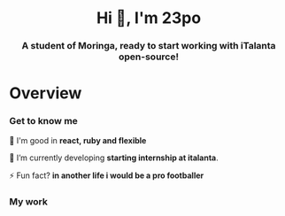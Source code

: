 <!-- 
  Welcome to iTalanta Open Source!
  This repository will act as your home repo for the iTalanta/Moringa open source intern/externship.

  Please fork and update this portfolio page to fit your profile.
-->

<!-- 
  -- SECTION: INTRODUCTION
  -- 
  -->

<h1 align="center">Hi 👋, I'm 23po</h1>
<!-- TODO: Replace with your intro text -->
<!-- Example: Just graduated from Moringa, readyc  to start my first internship experience! -->
<h3 align="center">A student of Moringa, ready to start working with iTalanta open-source!</h3>


<!-- 
  -- SECTION: OVERVIEW
  -- 
  -->

<h1>Overview</h1>

### Get to know me

💬 I'm good in **react, ruby and flexible**


🌱 I’m currently developing **starting internship at italanta**.

⚡ Fun fact? **in another life i would be a pro footballer**

### My work
